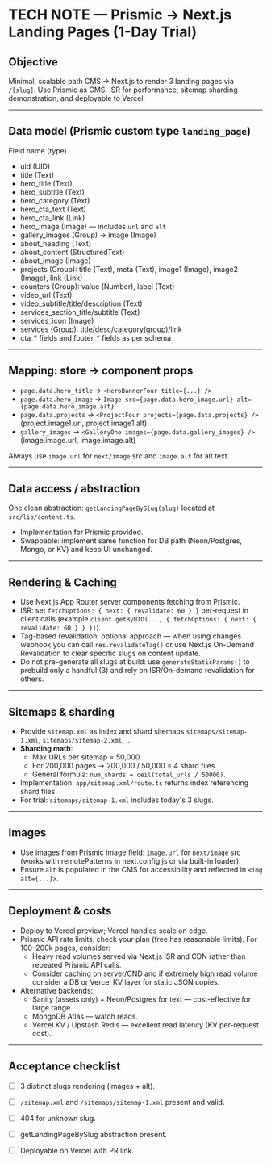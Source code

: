 # TECH NOTE — Prismic → Next.js Landing Pages (1-Day Trial)

## Objective
Minimal, scalable path CMS → Next.js to render 3 landing pages via `/[slug]`. Use Prismic as CMS, ISR for performance, sitemap sharding demonstration, and deployable to Vercel.

---

## Data model (Prismic custom type `landing_page`)
Field name (type)
- uid (UID)
- title (Text)
- hero_title (Text)
- hero_subtitle (Text)
- hero_category (Text)
- hero_cta_text (Text)
- hero_cta_link (Link)
- hero_image (Image) — includes `url` and `alt`
- gallery_images (Group) -> image (Image)
- about_heading (Text)
- about_content (StructuredText)
- about_image (Image)
- projects (Group): title (Text), meta (Text), image1 (Image), image2 (Image), link (Link)
- counters (Group): value (Number), label (Text)
- video_url (Text)
- video_subtitle/title/description (Text)
- services_section_title/subtitle (Text)
- services_icon (Image)
- services (Group): title/desc/category(group)/link
- cta_* fields and footer_* fields as per schema

---

## Mapping: store → component props
- `page.data.hero_title` → `<HeroBannerFour title={...} />`
- `page.data.hero_image` → `Image src={page.data.hero_image.url} alt={page.data.hero_image.alt}`
- `page.data.projects` → `<ProjectFour projects={page.data.projects} />` (project.image1.url, project.image1.alt)
- `gallery_images` → `<GalleryOne images={page.data.gallery_images} />` (image.image.url, image.image.alt)

Always use `image.url` for `next/image` src and `image.alt` for alt text.

---

## Data access / abstraction
One clean abstraction: `getLandingPageBySlug(slug)` located at `src/lib/content.ts`.
- Implementation for Prismic provided.
- Swappable: implement same function for DB path (Neon/Postgres, Mongo, or KV) and keep UI unchanged.

---

## Rendering & Caching
- Use Next.js App Router server components fetching from Prismic.
- ISR: set `fetchOptions: { next: { revalidate: 60 } }` per-request in client calls (example `client.getByUID(..., { fetchOptions: { next: { revalidate: 60 } } })`).
- Tag-based revalidation: optional approach — when using changes webhook you can call `res.revalidateTag()` or use Next.js On-Demand Revalidation to clear specific slugs on content update.
- Do not pre-generate all slugs at build: use `generateStaticParams()` to prebuild only a handful (3) and rely on ISR/On-demand revalidation for others.

---

## Sitemaps & sharding
- Provide `sitemap.xml` as index and shard sitemaps `sitemaps/sitemap-1.xml`, `sitemaps/sitemap-2.xml`, ...
- **Sharding math**:
  - Max URLs per sitemap = 50,000.
  - For 200,000 pages → 200,000 / 50,000 = 4 shard files.
  - General formula: `num_shards = ceil(total_urls / 50000)`.
- Implementation: `app/sitemap.xml/route.ts` returns index referencing shard files.
- For trial: `sitemaps/sitemap-1.xml` includes today's 3 slugs.

---

## Images
- Use images from Prismic Image field: `image.url` for `next/image` src (works with remotePatterns in next.config.js or via built-in loader).
- Ensure `alt` is populated in the CMS for accessibility and reflected in `<img alt={...}>`.

---

## Deployment & costs
- Deploy to Vercel preview; Vercel handles scale on edge.
- Prismic API rate limits: check your plan (free has reasonable limits). For 100–200k pages, consider:
  - Heavy read volumes served via Next.js ISR and CDN rather than repeated Prismic API calls.
  - Consider caching on server/CND and if extremely high read volume consider a DB or Vercel KV layer for static JSON copies.
- Alternative backends:
  - Sanity (assets only) + Neon/Postgres for text — cost-effective for large range.
  - MongoDB Atlas — watch reads.
  - Vercel KV / Upstash Redis — excellent read latency (KV per-request cost).

---

## Acceptance checklist
- [ ] 3 distinct slugs rendering (images + alt).
- [ ] `/sitemap.xml` and `/sitemaps/sitemap-1.xml` present and valid.
- [ ] 404 for unknown slug.
- [ ] getLandingPageBySlug abstraction present.
- [ ] Deployable on Vercel with PR link.

